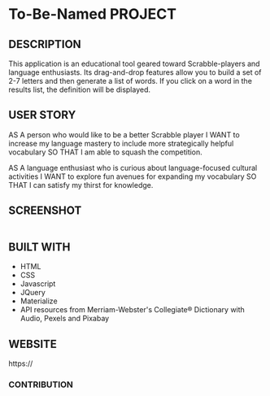 # To-Be-Named PROJECT

## DESCRIPTION
This application is an educational tool geared toward Scrabble-players and language enthusiasts. Its drag-and-drop features allow you to build a set of 2-7 letters and then generate a list of words. If you click on a word in the results list, the definition will be displayed.

## USER STORY
AS A person who would like to be a better Scrabble player
I WANT to increase my language mastery to include more strategically helpful vocabulary
SO THAT I am able to squash the competition.

AS A language enthusiast who is curious about language-focused cultural activities
I WANT to explore fun avenues for expanding my vocabulary
SO THAT I can satisfy my thirst for knowledge.


## SCREENSHOT
<img src=".png" alt="">

## BUILT WITH
* HTML
* CSS
* Javascript
* JQuery
* Materialize
* API resources from Merriam-Webster's Collegiate® Dictionary with Audio, Pexels and Pixabay

## WEBSITE
https://


### CONTRIBUTION

